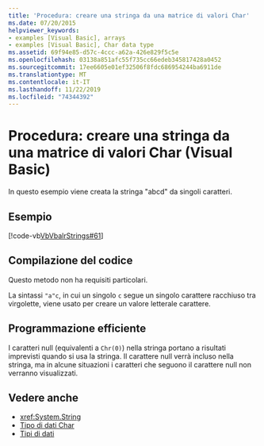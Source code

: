 ```yaml
---
title: 'Procedura: creare una stringa da una matrice di valori Char'
ms.date: 07/20/2015
helpviewer_keywords:
- examples [Visual Basic], arrays
- examples [Visual Basic], Char data type
ms.assetid: 69f94e85-d57c-4ccc-a62a-426e829f5c5e
ms.openlocfilehash: 03138a851afc55f735cc66edeb345817428a0452
ms.sourcegitcommit: 17ee6605e01ef32506f8fdc686954244ba6911de
ms.translationtype: MT
ms.contentlocale: it-IT
ms.lasthandoff: 11/22/2019
ms.locfileid: "74344392"
---
```

# <a name="how-to-create-a-string-from-an-array-of-char-values-visual-basic"></a>Procedura: creare una stringa da una matrice di valori Char (Visual Basic)
In questo esempio viene creata la stringa "abcd" da singoli caratteri.  
  
## <a name="example"></a>Esempio  
 [!code-vb[VbVbalrStrings#61](~/samples/snippets/visualbasic/VS_Snippets_VBCSharp/VbVbalrStrings/VB/Class2.vb#61)]  
  
## <a name="compiling-the-code"></a>Compilazione del codice  
 Questo metodo non ha requisiti particolari.  
  
 La sintassi `"a"c`, in cui un singolo `c` segue un singolo carattere racchiuso tra virgolette, viene usato per creare un valore letterale carattere.  
  
## <a name="robust-programming"></a>Programmazione efficiente  
 I caratteri null (equivalenti a `Chr(0)`) nella stringa portano a risultati imprevisti quando si usa la stringa. Il carattere null verrà incluso nella stringa, ma in alcune situazioni i caratteri che seguono il carattere null non verranno visualizzati.  
  
## <a name="see-also"></a>Vedere anche

- <xref:System.String>
- [Tipo di dati Char](../../../../visual-basic/language-reference/data-types/char-data-type.md)
- [Tipi di dati](../../../../visual-basic/programming-guide/language-features/data-types/index.md)
